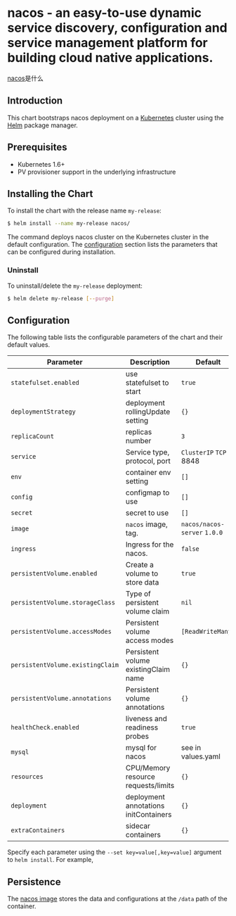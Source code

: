 # nacos - an easy-to-use dynamic service discovery, configuration and service management platform for building cloud native applications.

[nacos](https://nacos.io)是什么

## Introduction

This chart bootstraps nacos deployment on a [Kubernetes](http://kubernetes.io) cluster using the [Helm](https://helm.sh) package manager.

## Prerequisites

- Kubernetes 1.6+
- PV provisioner support in the underlying infrastructure

## Installing the Chart

To install the chart with the release name `my-release`:

```bash
$ helm install --name my-release nacos/
```

The command deploys nacos cluster on the Kubernetes cluster in the default configuration. The [configuration](#configuration) section lists the parameters that can be configured during installation.

### Uninstall

To uninstall/delete the `my-release` deployment:

```bash
$ helm delete my-release [--purge]
```

## Configuration

The following table lists the configurable parameters of the chart and their default values.

| Parameter                  | Description                         | Default                                |
| -----------------------    | ----------------------------------- | -------------------------------------- |
| `statefulset.enabled`      | use statefulset to start            | `true`                                 |
| `deploymentStrategy`       | deployment rollingUpdate setting    | `{}`                                   |
| `replicaCount`             | replicas number                     | `3`                                    |
| `service`                  | Service type, protocol, port        | `ClusterIP` `TCP` 8848                 |
| `env`                      | container env setting               | `[]`                                   |
| `config`                   | configmap to use                    | `[]`                                   |
| `secret`                   | secret to use                       | `[]`                                   |
| `image`                    | `nacos` image, tag.            | `nacos/nacos-server` `1.0.0`                |
| `ingress`                  | Ingress for the nacos.         | `false`                                     |
| `persistentVolume.enabled` | Create a volume to store data       | `true`                                 |
| `persistentVolume.storageClass` | Type of persistent volume claim     | `nil`                             |
| `persistentVolume.accessModes`  | Persistent volume access modes      | `[ReadWriteMany]`                 |
| `persistentVolume.existingClaim`| Persistent volume existingClaim name| `{}`                              |
| `persistentVolume.annotations`  | Persistent volume annotations       | `{}`                              |
| `healthCheck.enabled`      | liveness and readiness probes       | `true`                                 |
| `mysql`                    | mysql for nacos                     | see in values.yaml                     |
| `resources`                | CPU/Memory resource requests/limits | `{}`                                   |
| `deployment`               | deployment annotations initContainers| `{}`                                  |
| `extraContainers`          | sidecar containers                  | `{}`                                   |


Specify each parameter using the `--set key=value[,key=value]` argument to `helm install`. For example,

## Persistence

The [nacos image](https://github.com/nacos-group/nacos-docker) stores the data and configurations at the `/data` path of the container.

